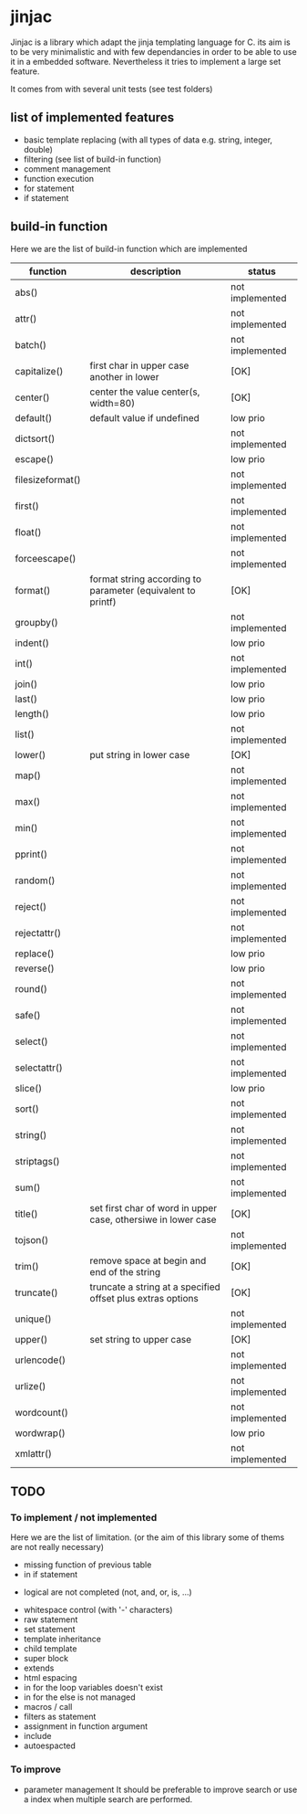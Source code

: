 # jinjac

Jinjac is a library which adapt the jinja templating language for C.
its aim is to be very minimalistic and with few dependancies in order to be able to use it in a embedded software.
Nevertheless it tries to implement a large set feature.

It comes from with several unit tests (see test folders)

## list of implemented features

- basic template replacing (with all types of data e.g. string, integer, double)
- filtering (see list of build-in function)
- comment management 
- function execution
- for statement
- if statement

## build-in function

Here we are the list of build-in function which are implemented

|function|description|status|
|--------|-----------|------|
|abs()|| not implemented
|attr()|| not implemented
|batch()|| not implemented
|capitalize()| first char in upper case another in lower | [OK]
|center()| center the value center(s, width=80) | [OK]
|default()| default value if undefined | low prio
|dictsort()|| not implemented
|escape()|| low prio
|filesizeformat()|| not implemented
|first()|| not implemented
|float()|| not implemented
|forceescape()|| not implemented
|format()| format string according to parameter (equivalent to printf) | [OK]
|groupby()|| not implemented
|indent()|| low prio
|int()|| not implemented
|join()|| low prio
|last()|| low prio
|length()|| low prio
|list()|| not implemented
|lower()|put string in lower case| [OK]
|map()|| not implemented
|max()|| not implemented
|min()|| not implemented
|pprint()|| not implemented
|random()|| not implemented
|reject()|| not implemented
|rejectattr()|| not implemented
|replace()|| low prio
|reverse()|| low prio
|round()|| not implemented
|safe()|| not implemented
|select()|| not implemented
|selectattr()|| not implemented
|slice()|| low prio
|sort()|| not implemented
|string()|| not implemented
|striptags()|| not implemented
|sum()|| not implemented
|title()|set first char of word in upper case, othersiwe in lower case| [OK]
|tojson()|| not implemented
|trim()|remove space at begin and end of the string| [OK]
|truncate()| truncate a string at a specified offset plus extras options| [OK]
|unique()|| not implemented
|upper()|set string to upper case | [OK]
|urlencode()|| not implemented
|urlize()|| not implemented
|wordcount()|| not implemented
|wordwrap()|| low prio
|xmlattr()|| not implemented

## TODO

### To implement / not implemented

Here we are the list of limitation.
(or the aim of this library some of thems are not really necessary)

- missing function of previous table
- in if statement
 * logical are not completed (not, and, or, is, ...)
- whitespace control (with '-' characters)
- raw statement
- set statement
- template inheritance
- child template
- super block
- extends
- html espacing
- in for the loop variables doesn't exist
- in for the else is not managed
- macros / call
- filters as statement
- assignment in function argument
- include
- autoespacted

### To improve

- parameter management
It should be preferable to improve search or use a index when multiple search are performed.
